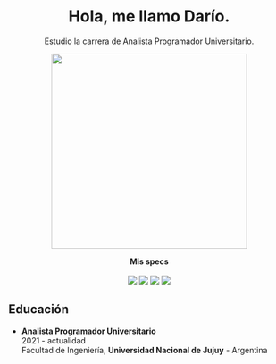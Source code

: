 <h1 align="center">Hola, me llamo Darío.</h1> 

<p align='center'>
  Estudio la carrera de Analista Programador Universitario.
</p>

<!--
<p align='center'>
  <a href="https://www.linkedin.com/in/dariovidal9/">
    <img src="https://img.shields.io/badge/linkedin-%230077B5.svg?&style=for-the-badge&logo=linkedin&logoColor=white">
  </a>
</p>
-->

<p align='center'>
  <a href="#"><img src="https://github-readme-stats.vercel.app/api?username=dariorv&show_icons=true&count_private=true&theme=dark" width="350"></a>
</p>

<p align='center'>
  <b>Mis specs</b> <br><br>
  <img src="https://img.shields.io/badge/windows-%230078D6.svg?&style=for-the-badge&logo=windows&logoColor=white">
  <img src="https://img.shields.io/badge/intel-core%20i5%2010th-%230071C5.svg?&style=for-the-badge&logo=intel&logoColor=white">
  <img src="https://img.shields.io/badge/RAM-24GB-%230071C5.svg?&style=for-the-badge&logoColor=white">
  <img src="https://img.shields.io/badge/AMD-rx%20570-%23ED1C24.svg?&style=for-the-badge&logo=amd&logoColor=white">
</p>

## Educación
 - **Analista Programador Universitario**\
  2021 - actualidad\
  Facultad de Ingeniería, **Universidad Nacional de Jujuy** - Argentina
<!--
## Habilidades
### Lenguajes
![HTML5](https://img.shields.io/badge/HTML5-E34F26?style=for-the-badge&logo=html5&logoColor=white)
![CSS3](https://img.shields.io/badge/CSS3-1572B6?style=for-the-badge&logo=css3&logoColor=white)
![JavaScript](https://img.shields.io/badge/JavaScript-323330?style=for-the-badge&logo=javascript&logoColor=F7DF1E)
![TypeScript](https://img.shields.io/badge/TypeScript-007ACC?style=for-the-badge&logo=typescript&logoColor=white)
![Java](https://img.shields.io/badge/Java-E95420?style=for-the-badge&logo=java&logoColor=red)

### Frameworks
![Angular](https://img.shields.io/badge/Angular-DD0031?style=for-the-badge&logo=angular&logoColor=white)
![Spring boot](https://img.shields.io/badge/Spring_Boot-F2F4F9?style=for-the-badge&logo=spring-boot)
![Bootstrap](https://img.shields.io/badge/Bootstrap-563D7C?style=for-the-badge&logo=bootstrap&logoColor=white)
![Tailwind](https://img.shields.io/badge/Tailwind_CSS-38B2AC?style=for-the-badge&logo=tailwind-css&logoColor=white)

### Base de datos
![MySQL](https://img.shields.io/badge/MySQL-005C84?style=for-the-badge&logo=mysql&logoColor=white)

### Versionado
![Git](https://img.shields.io/badge/Git-F05032?style=for-the-badge&logo=git&logoColor=white)
![GitLab](https://img.shields.io/badge/GitLab-330F63?style=for-the-badge&logo=gitlab)
![GitHub](https://img.shields.io/badge/GitHub-181717?style=for-the-badge&logo=github)

### Testing
![Postman](https://img.shields.io/badge/Postman-FF6C37?style=for-the-badge&logo=Postman&logoColor=white)
![JUnit](https://img.shields.io/badge/JUnit-25A162?style=for-the-badge&logo=junit5&logoColor=white)

### IDE
![VSCode](https://img.shields.io/badge/Visual_Studio_Code-0078D4?style=for-the-badge&logo=visual%20studio%20code&logoColor=white)
![IntelliJ IDEA](https://img.shields.io/badge/IntelliJ_IDEA-000000.svg?style=for-the-badge&logo=intellij-idea&logoColor=white)
![Notepad++](https://img.shields.io/badge/Notepad++-90E59A.svg?style=for-the-badge&logo=notepad%2B%2B&logoColor=black)

### Otros
![NPM](https://img.shields.io/badge/npm-CB3837?style=for-the-badge&logo=npm&logoColor=white)
![Docker](https://img.shields.io/badge/Docker-2CA5E0?style=for-the-badge&logo=docker&logoColor=white)
-->
